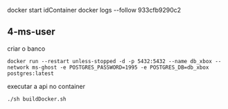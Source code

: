 docker start idContainer
docker logs --follow  933cfb9290c2

## 4-ms-user
criar o banco
```
docker run --restart unless-stopped -d -p 5432:5432 --name db_xbox --network ms-ghost -e POSTGRES_PASSWORD=1995 -e POSTGRES_DB=db_xbox postgres:latest
```
executar a api no container
```
./sh buildDocker.sh
```

